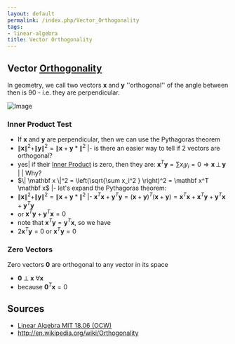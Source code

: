 ```yaml
---
layout: default
permalink: /index.php/Vector_Orthogonality
tags:
- linear-algebra
title: Vector Orthogonality
---
```

## Vector [Orthogonality](Orthogonality)
In geometry, we call two vectors $\mathbf x$ and $\mathbf y$ ''orthogonal'' of the angle between then is 90 - i.e. they are perpendicular. 


<img src="http://habrastorage.org/files/88f/e6b/149/88fe6b149c7148d9b93fa4a1fb203206.png" alt="Image">


### Inner Product Test
- If $\mathbf x$ and $\mathbf y$ are perpendicular, then we can use the Pythagoras theorem
- $\|  \mathbf x \|^2 + \| \mathbf y \|^2 = \| \mathbf x + \mathbf y* \|^2$  |- is there an easier way to tell if 2 vectors are orthogonal?
- yes|   if their [Inner Product](Inner_Product) is zero, then they are: $\mathbf x^T \mathbf y = \sum x_i y_i = 0 \Rightarrow \mathbf x \, \bot \, \mathbf y$ | |
Why?
- $\|  \mathbf x \|^2 = \left(\sqrt{\sum x_i^2 } \right)^2 = \mathbf x^T \mathbf x$ |- let's expand the Pythagoras theorem: 
- $\|  \mathbf x \|^2 + \| \mathbf y \|^2 = \| \mathbf x + \mathbf y* \|^2$ |- $\mathbf x^T \mathbf x + \mathbf y^T \mathbf y = (\mathbf x + \mathbf y)^T (\mathbf x + \mathbf y) = \mathbf x^T \mathbf x + \mathbf x^T \mathbf y + \mathbf y^T \mathbf x + \mathbf y^T \mathbf y$
- or $\mathbf x^T \mathbf y + \mathbf y^T \mathbf x = 0$
- note that $\mathbf x^T \mathbf y = \mathbf y^T \mathbf x$, so we have 
- $2 \mathbf x^T \mathbf y = 0$ or $\mathbf x^T \mathbf y = 0$


### Zero Vectors
Zero vectors $\mathbf 0$ are orthogonal to any vector in its space
- $\mathbf 0 \; \bot \; \mathbf x$ $\forall \mathbf x$ 
- because $\mathbf 0^T \mathbf x = 0$




## Sources
- [Linear Algebra MIT 18.06 (OCW)](Linear_Algebra_MIT_18.06_(OCW))
- http://en.wikipedia.org/wiki/Orthogonality
